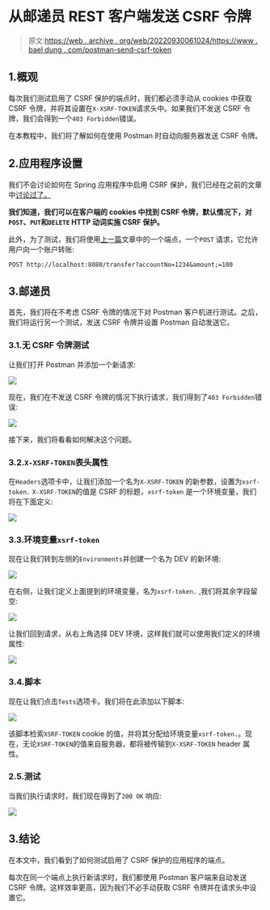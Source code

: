 # 从邮递员 REST 客户端发送 CSRF 令牌

> 原文:[https://web . archive . org/web/20220930061024/https://www . bael dung . com/postman-send-csrf-token](https://web.archive.org/web/20220930061024/https://www.baeldung.com/postman-send-csrf-token)

## 1.概观

每次我们测试启用了 CSRF 保护的端点时，我们都必须手动从 cookies 中获取 CSRF 令牌，并将其设置在`X-XSRF-TOKEN`请求头中。如果我们不发送 CSRF 令牌，我们会得到一个`403 Forbidden`错误。

在本教程中，我们将了解如何在使用 Postman 时自动向服务器发送 CSRF 令牌。

## 2.应用程序设置

我们不会讨论如何在 Spring 应用程序中启用 CSRF 保护，我们已经在之前的文章中[讨论过了。](/web/20221006032131/https://www.baeldung.com/spring-security-csrf)

**我们知道，我们可以在客户端的 cookies 中找到 CSRF 令牌，默认情况下，对`POST`、`PUT`和`DELETE` HTTP 动词实施 CSRF 保护。**

此外，为了测试，我们将使用[上一篇](/web/20221006032131/https://www.baeldung.com/spring-security-csrf)文章中的一个端点，一个`POST` 请求，它允许用户向一个账户转账:

`POST http://localhost:8080/transfer?accountNo=1234&amount;=100`

## 3.邮递员

首先，我们将在不考虑 CSRF 令牌的情况下对 Postman 客户机进行测试。之后，我们将运行另一个测试，发送 CSRF 令牌并设置 Postman 自动发送它。

### 3.1.无 CSRF 令牌测试

让我们打开 Postman 并添加一个新请求:

[![](../Images/1ca1f7fdad3b1662debc9d035104b4e8.png)](/web/20221006032131/https://www.baeldung.com/wp-content/uploads/2022/06/request.png)

现在，我们在不发送 CSRF 令牌的情况下执行请求，我们得到了`403 Forbidden`错误:

[![](../Images/9741ca59c547fa63c6aaad563389c604.png)](/web/20221006032131/https://www.baeldung.com/wp-content/uploads/2022/06/forbidden.png)

接下来，我们将看看如何解决这个问题。

### 3.2.`X-XSRF-TOKEN`表头属性

在`Headers`选项卡中，让我们添加一个名为`X-XSRF-TOKEN` 的新参数，设置为`xsrf-token.` `X-XSRF-TOKEN`的值是 CSRF 的标题，`xsrf-token` 是一个环境变量，我们将在下面定义:

[![](../Images/f8d5c04a285f944f12550acd9c0d93b8.png)](/web/20221006032131/https://www.baeldung.com/wp-content/uploads/2022/06/header.png)

### 3.3.环境变量`xsrf-token`

现在让我们转到左侧的`Environments`并创建一个名为 DEV 的新环境:

[![](../Images/c3bb63044baea3842efbba2da42f054d.png)](/web/20221006032131/https://www.baeldung.com/wp-content/uploads/2022/06/env.png)

在右侧，让我们定义上面提到的环境变量，名为`xsrf-token.` ,我们将其余字段留空:

[![](../Images/b746b38f90d02262eb5ebf1497655da0.png)](/web/20221006032131/https://www.baeldung.com/wp-content/uploads/2022/06/env_variable.png)

让我们回到请求，从右上角选择 DEV 环境，这样我们就可以使用我们定义的环境属性:

[![](../Images/661dece4e3006c1ddbe5810d5658c8b3.png)](/web/20221006032131/https://www.baeldung.com/wp-content/uploads/2022/06/dev.png)

### 3.4.脚本

现在让我们点击`Tests`选项卡。我们将在此添加以下脚本:

[![](../Images/d674b2a9106a200c9bc00bbc84876df5.png)](/web/20221006032131/https://www.baeldung.com/wp-content/uploads/2022/06/tests.png)

该脚本检索`XSRF-TOKEN` cookie 的值，并将其分配给环境变量`xsrf-token.`。现在，无论`XSRF-TOKEN`的值来自服务器，都将被传输到`X-XSRF-TOKEN` header 属性。

### 2.5.测试

当我们执行请求时，我们现在得到了`200 OK` 响应:

[![](../Images/6500b083665b8e4d3b2d6408acded5d9.png)](/web/20221006032131/https://www.baeldung.com/wp-content/uploads/2022/06/result.png)

## 3.结论

在本文中，我们看到了如何测试启用了 CSRF 保护的应用程序的端点。

每次在同一个端点上执行新请求时，我们都使用 Postman 客户端来自动发送 CSRF 令牌。这样效率更高，因为我们不必手动获取 CSRF 令牌并在请求头中设置它。